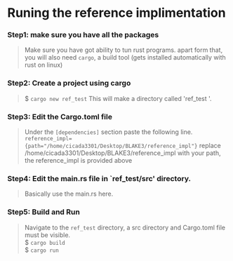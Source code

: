 # Runing the reference implimentation

### Step1: make sure you have all the packages
> Make sure you have got ability to tun rust programs. apart form that, you will also need `cargo`, a build tool (gets installed automatically with rust on linux)
### Step2: Create a project using cargo
> $ `cargo new ref_test`
>This will make a directory called 'ref_test '. 
### Step3: Edit the Cargo.toml file
> Under the `[dependencies]` section paste the following line.
`reference_impl={path="/home/cicada3301/Desktop/BLAKE3/reference_impl"}`
replace /home/cicada3301/Desktop/BLAKE3/reference_impl with your path, the reference_impl is provided above

### Step4: Edit the main.rs file in `ref_test/src' directory.
> Basically use the main.rs here.
 
### Step5: Build and Run
> Navigate to the `ref_test` directory, a src directory and Cargo.toml file must be visible.  
$ `cargo build`  
$ `cargo run`   


